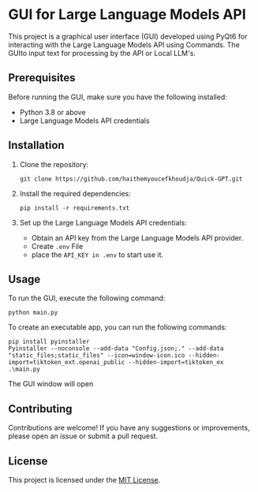 # GUI for Large Language Models API

This project is a graphical user interface (GUI) developed using PyQt6 for interacting with the Large Language Models API using Commands. The GUIto input text for processing by the API or Local LLM's.

## Prerequisites

Before running the GUI, make sure you have the following installed:

- Python 3.8 or above
- Large Language Models API credentials

## Installation

1. Clone the repository:

   ```
   git clone https://github.com/haithemyoucefkhoudja/Quick-GPT.git  
   ```

2. Install the required dependencies:

   ```
   pip install -r requirements.txt
   ```

3. Set up the Large Language Models API credentials:

   - Obtain an API key from the Large Language Models API provider.
   - Create `.env` File
   - place the `API_KEY in .env` to start use it.
   
## Usage

To run the GUI, execute the following command:

```
python main.py
```

To create an executable app, you can run the following commands:

```
pip install pyinstaller
Pyinstaller --noconsole --add-data "Config.json;." --add-data "static_files;static_files" --icon=window-icon.ico --hidden-import=tiktoken_ext.openai_public --hidden-import=tiktoken_ex .\main.py
```

The GUI window will open

## Contributing

Contributions are welcome! If you have any suggestions or improvements, please open an issue or submit a pull request.

## License

This project is licensed under the [MIT License](LICENSE).
